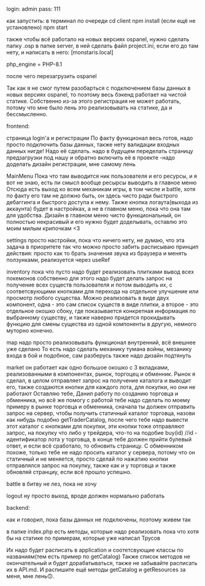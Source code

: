 
login: admin
pass: 111

как запустить:
в терминал по очереди
cd client
npm install (если ещё не установлено)
npm start

также чтобы всё работало на новых версиях ospanel, нужно сделать папку .osp в папке server, в ней сделать файл project.ini, если его до там нету, и написать в него:
[monstaris.local]

php_engine = PHP-8.1

после чего перезагрузить ospanel

Так как я не смог путем разобарться с подключением базы данных в новых версиях ospanel, то поэтому весь бэкенд работает на чистой статике.
Собственно из-за этого регистрация не может работать, потому что мне было лень это реализовывать на статике, да и бессмысленно.


frontend:

страница login'a и регистрации
По факту функционал весь готов, надо просто подключить базы данных,
также нету валидации входных данных нигде! Надо её сделать.
надо в будущем переделать страницу предзагрузки под нашу и обратно включить её в проекте
-надо доделать дизайн регистрации, мне самому лень

MainMenu 
Пока что там выводится ник пользователя и его ресурсы, и я вот не знаю, есть ли смысл вообще ресырсы выводить в главное меню
Отсюда есть выход ко всем механикам игры, в том числе и battle, хотя по факту его там не должно быть, он здесь чисто ради быстрого дебаггинга и быстрого доступа к нему.
Также кнопка логаута(выхода из аккаунта) будет в настройках, а не в главном меню, пока что она там для удобства.
Дизайн в главном меню чисто функциональный, он полностью некрасивый и его нужно будет доделывать, оставлю это моим милым крипочкам <3

settings
просто настройки, пока что ничего нету, не думаю, что эта задача в приоритете
так что можно просто забить
расписываю принцип действия: просто как то брать значения звука из браузера и менять ползунками, реализуется через useRef

inventory
пока что пусто
надо будет реализовать плитками вывод всех покемонов
собственно для этого надо будет делать запрос на получение всех существ пользователя и потом выводить их, с соответсвующими кнопками для перехода на отдельное улучшение или просмотр любого существа.
Можно реализовать в виде двух компонент, одна - это сам список существ в виде плитки, а второе - это отдельное окошко сбоку, где показывается конкретная информация по выбранному существу, и также наверно придется прокидывать функцию для смены существа из одной компоненты в другую, немного муторно конечно.

map
надо просто реализовывать функционал внутренний, всё внешнее уже сделано
То есть надо сделать механику тумана войны, мезанику входа в бой и подобное, сам разберусь
также надо дизайн подтянуть

market
он работает как одно большое окошко с 3 вкладками, реализованными в компонентах, рынок, торгоцец и обменник.
Рынок я сделал, в целом отправляет запрос на получение каталога и выводит его, также создаются кнопки для каждого лота, для покупки, но они не работают
Оставляю тебе, Данил работу по созданию торговца и обменника, но всё же помогу с работой
тебе надо сделать по моему примеру в рынке торговца и обменника, сначала ты должен отправить запрос на сервер, чтобы получить статичный каталог торговца, назови как нибудь подобно getTraderCatalog, после чего тебе надо вывести этот каталог с кнопками для покупки, эти кнопки тоже отправляют запрос, на покупку что либо у трейдера, что-то на подобие buy(id) //id - идентификатор лота у торговца, в конце тебе должен прийти булевый ответ, и если всё сработало, то обновить страницу.
С обменником похоже, только тебе не надо просить каталог у сервера, потому что он статичный и не меняется, просто сделай по нажатию кнопки отправлялся запрос на покупку, также как и у торговца и также обновляй странциу, если всё прошло успешно.

battle
в битву не лез, пока не хочу

logout
ну просто выход, вроде должен нормально работать


backend:

как и говорил, пока базы данных не подключены, поэтому живем так

в папке index.php есть методы, которые надо реализовать пока что хотя бы на статике по примерам, которые уже написал Трусов

Их надо будет расписать в application и соотетсвующие классы по названиям(тем есть пример по getCatalog)
Также список методов не окончательный и будет дорабатываться, также не забывайте расписать их в API.md.
И распишите ещё методы getCatalog и getResources за меня, мне лень🙃.
